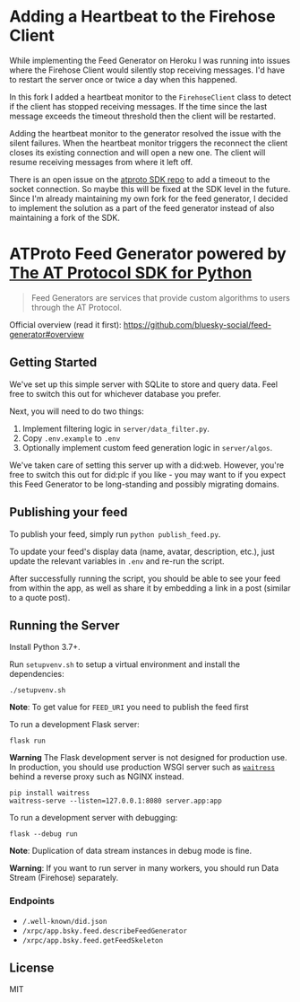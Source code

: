 # Adding a Heartbeat to the Firehose Client

While implementing the Feed Generator on Heroku I was running into issues where the Firehose Client would silently stop receiving messages. I'd have to restart the server once or twice a day when this happened.

In this fork I added a heartbeat monitor to the `FirehoseClient` class to detect if the client has stopped receiving messages. If the time since the last message exceeds the timeout threshold then the client will be restarted.

Adding the heartbeat monitor to the generator resolved the issue with the silent failures. When the heartbeat monitor triggers the reconnect the client closes its existing connection and will open a new one. The client will resume receiving messages from where it left off.

There is an open issue on the [atproto SDK repo](https://github.com/MarshalX/atproto/issues/489) to add a timeout to the socket connection. So maybe this will be fixed at the SDK level in the future. Since I'm already maintaining my own fork for the feed generator, I decided to implement the solution as a part of the feed generator instead of also maintaining a fork of the SDK. 

# ATProto Feed Generator powered by [The AT Protocol SDK for Python](https://github.com/MarshalX/atproto)

> Feed Generators are services that provide custom algorithms to users through the AT Protocol.

Official overview (read it first): https://github.com/bluesky-social/feed-generator#overview

## Getting Started

We've set up this simple server with SQLite to store and query data. Feel free to switch this out for whichever database you prefer.

Next, you will need to do two things:

1. Implement filtering logic in `server/data_filter.py`.
2. Copy `.env.example` to `.env`
3. Optionally implement custom feed generation logic in `server/algos`.

We've taken care of setting this server up with a did:web. However, you're free to switch this out for did:plc if you like - you may want to if you expect this Feed Generator to be long-standing and possibly migrating domains.

## Publishing your feed

To publish your feed, simply run `python publish_feed.py`.

To update your feed's display data (name, avatar, description, etc.), just update the relevant variables in `.env` and re-run the script.

After successfully running the script, you should be able to see your feed from within the app, as well as share it by embedding a link in a post (similar to a quote post).

## Running the Server

Install Python 3.7+.

Run `setupvenv.sh` to setup a virtual environment and install the dependencies:

```shell
./setupvenv.sh
```

**Note**: To get value for `FEED_URI` you need to publish the feed first

To run a development Flask server:

```shell
flask run
```

**Warning** The Flask development server is not designed for production use. In production, you should use production WSGI server such as [`waitress`](https://flask.palletsprojects.com/en/stable/deploying/waitress/) behind a reverse proxy such as NGINX instead.

```shell
pip install waitress
waitress-serve --listen=127.0.0.1:8080 server.app:app
```

To run a development server with debugging:

```shell
flask --debug run
```

**Note**: Duplication of data stream instances in debug mode is fine.

**Warning**: If you want to run server in many workers, you should run Data Stream (Firehose) separately.

### Endpoints

- `/.well-known/did.json`
- `/xrpc/app.bsky.feed.describeFeedGenerator`
- `/xrpc/app.bsky.feed.getFeedSkeleton`

## License

MIT
